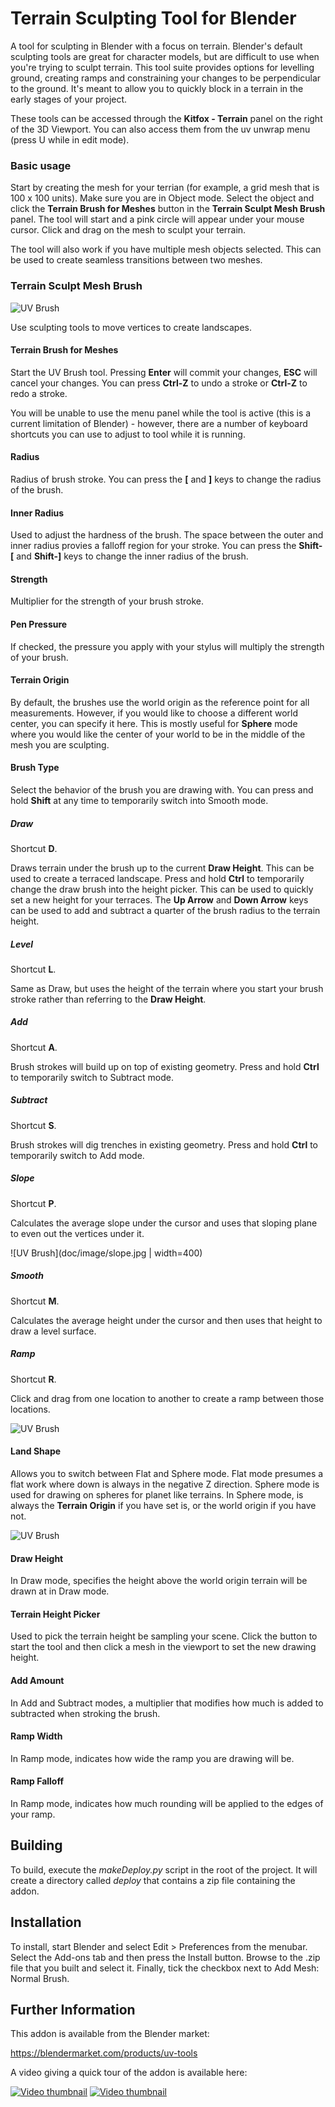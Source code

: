 # Terrain Sculpting Tool for Blender

A tool for sculpting in Blender with a focus on terrain.  Blender's default sculpting tools are great for character models, but are difficult to use when you're trying to sculpt terrain.  This tool suite provides options for levelling ground, creating ramps and constraining your changes to be perpendicular to the ground.  It's meant to allow you to quickly block in a terrain in the early stages of your project.

These tools can be accessed through the **Kitfox - Terrain** panel on the right of the 3D Viewport.  You can also access them from the uv unwrap menu (press U while in edit mode).

### Basic usage

Start by creating the mesh for your terrian (for example, a grid mesh that is 100 x 100 units).  Make sure you are in Object mode.  Select the object and click the **Terrain Brush for Meshes** button in the **Terrain Sculpt Mesh Brush** panel.  The tool will start and a pink circle will appear under your mouse cursor.  Click and drag on the mesh to sculpt your terrain.

The tool will also work if you have multiple mesh objects selected.  This can be used to create seamless transitions between two meshes.

### Terrain Sculpt Mesh Brush

![UV Brush](doc/image/simpleLandscape.jpg)

Use sculpting tools to move vertices to create landscapes.


#### Terrain Brush for Meshes
Start the UV Brush tool.  Pressing **Enter** will commit your changes, **ESC** will cancel your changes.  You can press **Ctrl-Z** to undo a stroke or **Ctrl-Z** to redo a stroke.  

You will be unable to use the menu panel while the tool is active (this is a current limitation of Blender) - however, there are a number of keyboard shortcuts you can use to adjust to tool while it is running.

#### Radius
Radius of brush stroke.  You can press the **[** and **]** keys to change the radius of the brush.

#### Inner Radius
Used to adjust the hardness of the brush.  The space between the outer and inner radius provies a falloff region for your stroke.  You can press the **Shift-[** and **Shift-]** keys to change the inner radius of the brush.

#### Strength
Multiplier for the strength of your brush stroke.

#### Pen Pressure
If checked, the pressure you apply with your stylus will multiply the strength of your brush.

#### Terrain Origin
By default, the brushes use the world origin as the reference point for all measurements.  However, if you would like to choose a different world center, you can specify it here.  This is mostly useful for **Sphere** mode where you would like the center of your world to be in the middle of the mesh you are sculpting.

#### Brush Type

Select the behavior of the brush you are drawing with.  You can press and hold **Shift** at any time to temporarily switch into Smooth mode.

##### Draw

Shortcut **D**.

Draws terrain under the brush up to the current **Draw Height**.  This can be used to create a terraced landscape.  Press and hold **Ctrl** to temporarily change the draw brush into the height picker.  This can be used to quickly set a new height for your terraces.  The **Up Arrow** and **Down Arrow** keys can be used to add and subtract a quarter of the brush radius to the terrain height.

##### Level

Shortcut **L**.

Same as Draw, but uses the height of the terrain where you start your brush stroke rather than referring to the **Draw Height**.

##### Add

Shortcut **A**.

Brush strokes will build up on top of existing geometry.  Press and hold **Ctrl** to temporarily switch to Subtract mode.

##### Subtract

Shortcut **S**.

Brush strokes will dig trenches in existing geometry.  Press and hold **Ctrl** to temporarily switch to Add mode.

##### Slope

Shortcut **P**.

Calculates the average slope under the cursor and uses that sloping plane to even out the vertices under it.

![UV Brush](doc/image/slope.jpg | width=400)

##### Smooth

Shortcut **M**.

Calculates the average height under the cursor and then uses that height to draw a level surface.


##### Ramp

Shortcut **R**.

Click and drag from one location to another to create a ramp between those locations.  

![UV Brush](doc/image/ramps.jpg)


#### Land Shape

Allows you to switch between Flat and Sphere mode.  Flat mode presumes a flat work where down is always in the negative Z direction.  Sphere mode is used for drawing on spheres for planet like terrains.  In Sphere mode, is always the **Terrain Origin** if you have set is, or the world origin if you have not.

![UV Brush](doc/image/sphereWorld.jpg)


#### Draw Height

In Draw mode, specifies the height above the world origin terrain will be drawn at in Draw mode.

#### Terrain Height Picker

Used to pick the terrain height be sampling your scene.  Click the button to start the tool and then click a mesh in the viewport to set the new drawing height.

#### Add Amount

In Add and Subtract modes, a multiplier that modifies how much is added to subtracted when stroking the brush.

#### Ramp Width

In Ramp mode, indicates how wide the ramp you are drawing will be.

#### Ramp Falloff

In Ramp mode, indicates how much rounding will be applied to the edges of your ramp.

 


## Building

To build, execute the *makeDeploy.py* script in the root of the project.  It will create a directory called *deploy* that contains a zip file containing the addon.

## Installation

To install, start Blender and select Edit > Preferences from the menubar.  Select the Add-ons tab and then press the Install button.  Browse to the .zip file that you built and select it.  Finally, tick the checkbox next to Add Mesh: Normal Brush.

## Further Information

This addon is available from the Blender market:

https://blendermarket.com/products/uv-tools


A video giving a quick tour of the addon is available here:

[![Video thumbnail](https://img.youtube.com/vi/bnz31KJJITc/0.jpg)](https://youtu.be/bnz31KJJITc)
[![Video thumbnail](https://img.youtube.com/vi/hsBdzfSci8k/0.jpg)](https://youtu.be/hsBdzfSci8k)

